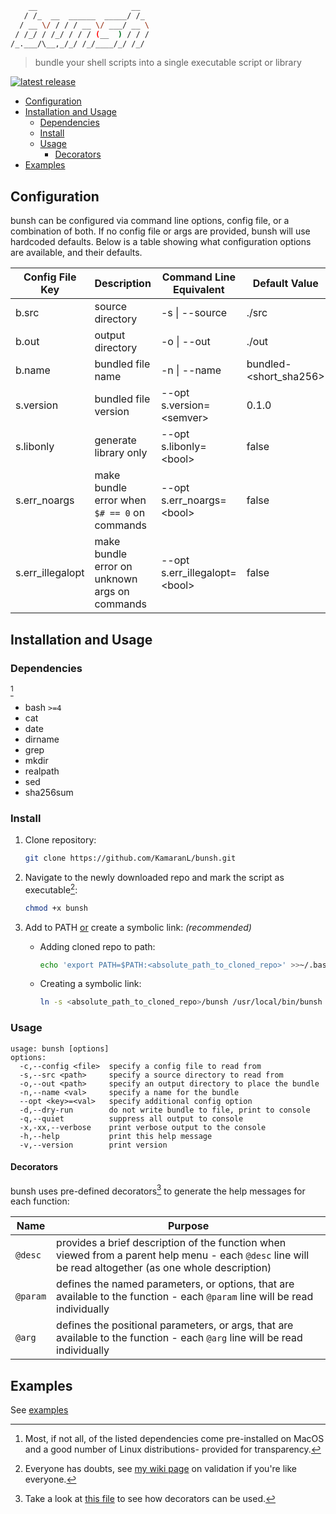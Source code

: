 ```bash
    __                     __
   / /_  __  ______  _____/ /_
  / __ \/ / / / __ \/ ___/ __ \
 / /_/ / /_/ / / / (__  ) / / /
/_.___/\__,_/_/ /_/____/_/ /_/

```

> bundle your shell scripts into a single executable script or library

[![latest release](https://badgen.net/github/release/KamaranL/bunsh?icon=github)](https://github.com/KamaranL/bunsh/releases/latest)

- [Configuration](#configuration)
- [Installation and Usage](#installation-and-usage)
  - [Dependencies](#dependencies)
  - [Install](#install)
  - [Usage](#usage)
    - [Decorators](#decorators)
- [Examples](#examples)

## Configuration

bunsh can be configured via command line options, config file, or a combination of both. If no config file or args are provided, bunsh will use hardcoded defaults. Below is a table showing what configuration options are available, and their defaults.

| Config File Key  | Description                                   | Command Line Equivalent        | Default Value           |
| ---------------- | --------------------------------------------- | ------------------------------ | ----------------------- |
| b.src            | source directory                              | -s \| --source                 | ./src                   |
| b.out            | output directory                              | -o \| --out                    | ./out                   |
| b.name           | bundled file name                             | -n \| --name                   | bundled-\<short_sha256> |
| s.version        | bundled file version                          | --opt s.version=\<semver>      | 0.1.0                   |
| s.libonly        | generate library only                         | --opt s.libonly=\<bool>        | false                   |
| s.err_noargs     | make bundle error when `$# == 0` on commands  | --opt s.err_noargs=\<bool>     | false                   |
| s.err_illegalopt | make bundle error on unknown args on commands | --opt s.err_illegalopt=\<bool> | false                   |

## Installation and Usage

### Dependencies

[^1]

- bash `>=4`
- cat
- date
- dirname
- grep
- mkdir
- realpath
- sed
- sha256sum

### Install

1. Clone repository:

   ```bash
   git clone https://github.com/KamaranL/bunsh.git
   ```

1. Navigate to the newly downloaded repo and mark the script as executable[^2]:

   ```bash
   chmod +x bunsh
   ```

1. Add to PATH <u>or</u> create a symbolic link: *(recommended)*

   - Adding cloned repo to path:

     ```bash
     echo 'export PATH=$PATH:<absolute_path_to_cloned_repo>' >>~/.bash_profile
     ```

   - Creating a symbolic link:

     ```bash
     ln -s <absolute_path_to_cloned_repo>/bunsh /usr/local/bin/bunsh
     ```

### Usage

```text
usage: bunsh [options]
options:
  -c,--config <file>  specify a config file to read from
  -s,--src <path>     specify a source directory to read from
  -o,--out <path>     specify an output directory to place the bundle
  -n,--name <val>     specify a name for the bundle
  --opt <key>=<val>   specify additional config option
  -d,--dry-run        do not write bundle to file, print to console
  -q,--quiet          suppress all output to console
  -x,-xx,--verbose    print verbose output to the console
  -h,--help           print this help message
  -v,--version        print version
```

#### Decorators

bunsh uses pre-defined decorators[^3] to generate the help messages for each function:

| Name     | Purpose                                                                                                                                                 |
| -------- | ------------------------------------------------------------------------------------------------------------------------------------------------------- |
| `@desc`  | provides a brief description of the function when viewed from a parent help menu - each `@desc` line will be read altogether (as one whole description) |
| `@param` | defines the named parameters, or options, that are available to the function - each `@param` line will be read individually                             |
| `@arg`   | defines the positional parameters, or args, that are available to the function - each `@arg` line will be read individually                             |

## Examples

See [examples](/examples/README.md#examples)

[^1]: Most, if not all, of the listed dependencies come pre-installed on MacOS and a good number of Linux distributions- provided for transparency.

[^2]: Everyone has doubts, see [my wiki page](https://github.com/KamaranL/KamaranL/wiki#validation) on validation if you're like everyone.

[^3]: Take a look at [this file](/examples/src/public/greet) to see how decorators can be used.
